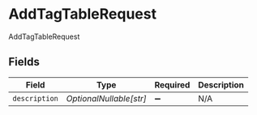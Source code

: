 # AddTagTableRequest

AddTagTableRequest


## Fields

| Field                   | Type                    | Required                | Description             |
| ----------------------- | ----------------------- | ----------------------- | ----------------------- |
| `description`           | *OptionalNullable[str]* | :heavy_minus_sign:      | N/A                     |